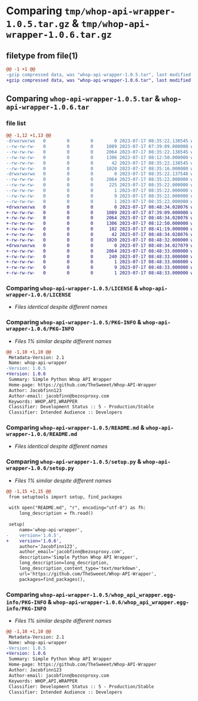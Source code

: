 # Comparing `tmp/whop-api-wrapper-1.0.5.tar.gz` & `tmp/whop-api-wrapper-1.0.6.tar.gz`

## filetype from file(1)

```diff
@@ -1 +1 @@
-gzip compressed data, was "whop-api-wrapper-1.0.5.tar", last modified: Mon Jul 17 08:35:22 2023, max compression
+gzip compressed data, was "whop-api-wrapper-1.0.6.tar", last modified: Mon Jul 17 08:48:34 2023, max compression
```

## Comparing `whop-api-wrapper-1.0.5.tar` & `whop-api-wrapper-1.0.6.tar`

### file list

```diff
@@ -1,12 +1,13 @@
-drwxrwxrwx   0        0        0        0 2023-07-17 08:35:22.138545 whop-api-wrapper-1.0.5/
--rw-rw-rw-   0        0        0     1089 2023-07-17 07:39:09.000000 whop-api-wrapper-1.0.5/LICENSE
--rw-rw-rw-   0        0        0     2064 2023-07-17 08:35:22.138545 whop-api-wrapper-1.0.5/PKG-INFO
--rw-rw-rw-   0        0        0     1306 2023-07-17 08:12:50.000000 whop-api-wrapper-1.0.5/README.md
--rw-rw-rw-   0        0        0       42 2023-07-17 08:35:22.138545 whop-api-wrapper-1.0.5/setup.cfg
--rw-rw-rw-   0        0        0     1020 2023-07-17 08:35:16.000000 whop-api-wrapper-1.0.5/setup.py
-drwxrwxrwx   0        0        0        0 2023-07-17 08:35:22.137548 whop-api-wrapper-1.0.5/whop_api_wrapper.egg-info/
--rw-rw-rw-   0        0        0     2064 2023-07-17 08:35:22.000000 whop-api-wrapper-1.0.5/whop_api_wrapper.egg-info/PKG-INFO
--rw-rw-rw-   0        0        0      225 2023-07-17 08:35:22.000000 whop-api-wrapper-1.0.5/whop_api_wrapper.egg-info/SOURCES.txt
--rw-rw-rw-   0        0        0        1 2023-07-17 08:35:22.000000 whop-api-wrapper-1.0.5/whop_api_wrapper.egg-info/dependency_links.txt
--rw-rw-rw-   0        0        0        9 2023-07-17 08:35:22.000000 whop-api-wrapper-1.0.5/whop_api_wrapper.egg-info/requires.txt
--rw-rw-rw-   0        0        0        1 2023-07-17 08:35:22.000000 whop-api-wrapper-1.0.5/whop_api_wrapper.egg-info/top_level.txt
+drwxrwxrwx   0        0        0        0 2023-07-17 08:48:34.028076 whop-api-wrapper-1.0.6/
+-rw-rw-rw-   0        0        0     1089 2023-07-17 07:39:09.000000 whop-api-wrapper-1.0.6/LICENSE
+-rw-rw-rw-   0        0        0     2064 2023-07-17 08:48:34.028076 whop-api-wrapper-1.0.6/PKG-INFO
+-rw-rw-rw-   0        0        0     1306 2023-07-17 08:12:50.000000 whop-api-wrapper-1.0.6/README.md
+-rw-rw-rw-   0        0        0      102 2023-07-17 08:41:19.000000 whop-api-wrapper-1.0.6/pyproject.toml
+-rw-rw-rw-   0        0        0       42 2023-07-17 08:48:34.028076 whop-api-wrapper-1.0.6/setup.cfg
+-rw-rw-rw-   0        0        0     1020 2023-07-17 08:48:32.000000 whop-api-wrapper-1.0.6/setup.py
+drwxrwxrwx   0        0        0        0 2023-07-17 08:48:34.027079 whop-api-wrapper-1.0.6/whop_api_wrapper.egg-info/
+-rw-rw-rw-   0        0        0     2064 2023-07-17 08:48:33.000000 whop-api-wrapper-1.0.6/whop_api_wrapper.egg-info/PKG-INFO
+-rw-rw-rw-   0        0        0      240 2023-07-17 08:48:33.000000 whop-api-wrapper-1.0.6/whop_api_wrapper.egg-info/SOURCES.txt
+-rw-rw-rw-   0        0        0        1 2023-07-17 08:48:33.000000 whop-api-wrapper-1.0.6/whop_api_wrapper.egg-info/dependency_links.txt
+-rw-rw-rw-   0        0        0        9 2023-07-17 08:48:33.000000 whop-api-wrapper-1.0.6/whop_api_wrapper.egg-info/requires.txt
+-rw-rw-rw-   0        0        0        1 2023-07-17 08:48:33.000000 whop-api-wrapper-1.0.6/whop_api_wrapper.egg-info/top_level.txt
```

### Comparing `whop-api-wrapper-1.0.5/LICENSE` & `whop-api-wrapper-1.0.6/LICENSE`

 * *Files identical despite different names*

### Comparing `whop-api-wrapper-1.0.5/PKG-INFO` & `whop-api-wrapper-1.0.6/PKG-INFO`

 * *Files 1% similar despite different names*

```diff
@@ -1,10 +1,10 @@
 Metadata-Version: 2.1
 Name: whop-api-wrapper
-Version: 1.0.5
+Version: 1.0.6
 Summary: Simple Python Whop API Wrapper
 Home-page: https://github.com/TheSweeet/Whop-API-Wrapper
 Author: Jacobfinn123
 Author-email: jacobfinn@bezosproxy.com
 Keywords: WHOP,API,WRAPPER
 Classifier: Development Status :: 5 - Production/Stable
 Classifier: Intended Audience :: Developers
```

### Comparing `whop-api-wrapper-1.0.5/README.md` & `whop-api-wrapper-1.0.6/README.md`

 * *Files identical despite different names*

### Comparing `whop-api-wrapper-1.0.5/setup.py` & `whop-api-wrapper-1.0.6/setup.py`

 * *Files 1% similar despite different names*

```diff
@@ -1,15 +1,15 @@
 from setuptools import setup, find_packages
 
 with open("README.md", "r", encoding="utf-8") as fh:
     long_description = fh.read()
 
 setup(
     name='whop-api-wrapper',
-    version='1.0.5',
+    version='1.0.6',
     author='Jacobfinn123',
     author_email='jacobfinn@bezosproxy.com',
     description='Simple Python Whop API Wrapper',
     long_description=long_description,
     long_description_content_type='text/markdown',
     url='https://github.com/TheSweeet/Whop-API-Wrapper',
     packages=find_packages(),
```

### Comparing `whop-api-wrapper-1.0.5/whop_api_wrapper.egg-info/PKG-INFO` & `whop-api-wrapper-1.0.6/whop_api_wrapper.egg-info/PKG-INFO`

 * *Files 1% similar despite different names*

```diff
@@ -1,10 +1,10 @@
 Metadata-Version: 2.1
 Name: whop-api-wrapper
-Version: 1.0.5
+Version: 1.0.6
 Summary: Simple Python Whop API Wrapper
 Home-page: https://github.com/TheSweeet/Whop-API-Wrapper
 Author: Jacobfinn123
 Author-email: jacobfinn@bezosproxy.com
 Keywords: WHOP,API,WRAPPER
 Classifier: Development Status :: 5 - Production/Stable
 Classifier: Intended Audience :: Developers
```


